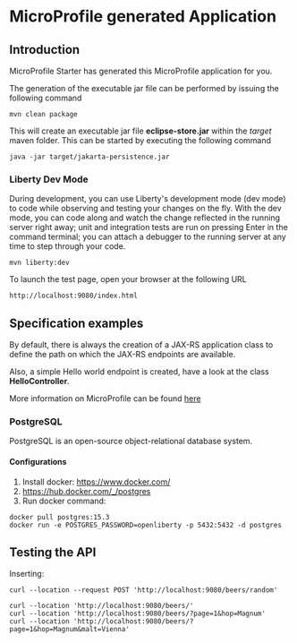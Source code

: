 # MicroProfile generated Application

## Introduction

MicroProfile Starter has generated this MicroProfile application for you.

The generation of the executable jar file can be performed by issuing the following command

```shell
mvn clean package
```
This will create an executable jar file **eclipse-store.jar** within the _target_ maven folder. This can be started by executing the following command

```shell
java -jar target/jakarta-persistence.jar
```

### Liberty Dev Mode

During development, you can use Liberty's development mode (dev mode) to code while observing and testing your changes on the fly.
With the dev mode, you can code along and watch the change reflected in the running server right away; 
unit and integration tests are run on pressing Enter in the command terminal; you can attach a debugger to the running server at any time to step through your code.

```shell
mvn liberty:dev
```


To launch the test page, open your browser at the following URL

```
http://localhost:9080/index.html  
```

## Specification examples

By default, there is always the creation of a JAX-RS application class to define the path on which the JAX-RS endpoints are available.

Also, a simple Hello world endpoint is created, have a look at the class **HelloController**.

More information on MicroProfile can be found [here](https://microprofile.io/)

### PostgreSQL

PostgreSQL is an open-source object-relational database system.

#### Configurations

1. Install docker: https://www.docker.com/
1. https://hub.docker.com/_/postgres
1. Run docker command:

```shell
docker pull postgres:15.3
docker run -e POSTGRES_PASSWORD=openliberty -p 5432:5432 -d postgres
```


## Testing the API

Inserting:

```shell
curl --location --request POST 'http://localhost:9080/beers/random'
```

```shell
curl --location 'http://localhost:9080/beers/'
curl --location 'http://localhost:9080/beers/?page=1&hop=Magnum'
curl --location 'http://localhost:9080/beers/?page=1&hop=Magnum&malt=Vienna'
```